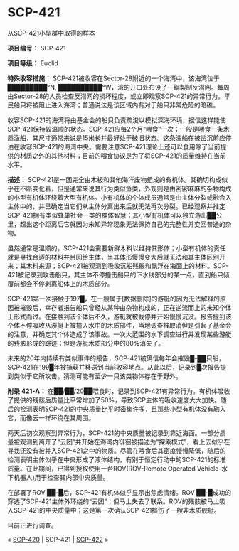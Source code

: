# SCP-421
                        




从SCP-421小型群中取得的样本



**项目编号：** SCP-421

**项目等级：** Euclid

**特殊收容措施：** SCP-421被收容在Sector-28附近的一个海湾中，该海湾位于█████████°N, ██████████°W，湾的开口处布设了一鋼製制反潜网。每周由Sector-28的人员检查反潜网的损坏程度，或立即观察SCP-421的异常行为。平民船只将被阻止进入海湾；普通说法是该区域内有对于船只非常危险的暗礁。

收容SCP-421的海湾将由基金会的船只负责疏浚以模拟深海环境，据信这样能使SCP-421保持较温顺的状态。SCP-421应每2个月“喂食”一次；一般是喂食一条木质渔船，其尺寸通常来说是15米长并最好处于破旧状态。这条渔船在被凿沉前应停泊在收容SCP-421的海湾中央。需要注意SCP-421理论上还可以食用除了当前提供的材质之外的其他材料；目前的喂食协议是为了将SCP-421的质量维持在当前水平。

**描述：** SCP-421是一团完全由木板和其他海洋废物组成的有机体。其确切构成似乎在不断变化着，但是通常来说其行为类似鱼类，外观则是由密密麻麻的杂物构成的小型有机体环绕着大型有机体。小有机体的个体成员通常是由主体分裂或融合入主体中的，并已确定当它们从主体分离出来后就无法再次分裂。已经观察并推定SCP-421拥有类似蜂巢社会一类的群体智慧；其小型有机体可以独立游出██公里，超出这个距离后它就因为未知异常现象无法保持自己的完整性并变回普通的杂物。

虽然通常是温顺的，SCP-421会需要新鲜木料以维持其形体；小型有机体的责任就是寻找合适的材料并带回给主体，当其体形慢慢变大后就无法和其主体区别开来；其木料来源；SCP-421被观测到吸收沉船残骸和飘浮在海面上的材料。SCP-421被记录到攻击船只，其主体不停撞击船只的下水线部分的某一点，直到船只倾覆前都会不停剥离船体上的木质部分。

SCP-421第一次接触于197█，在一艘属于[数据删除]的游艇的因为无法解释的原因被摧毁后，幸存者报告船只曾经从某种由杂物构成的，正在逆流而上的未知个体上形式而过。在接触到该个体后不久，游艇就被截停并开始慢慢沉没。报告提到该个体不停吸收从游艇上被撞入水中的木质部件，当地调查被取消但是引起了基金会的注意，并确定其个体造成了该事故。一次大范围的水下调查进行并发现某些游艇的残骸形成的踪迹；但是游艇木质部分中的80%消失了。

未来的20年内持续有类似事件的报告，SCP-421被确信每年会摧毁█-██只船，SCP-421在199█年被捕获并移送到当前收容地点。从此以后，记录到█次报告提到类似于它所攻击。猜测可能有至少一只该类物体存在于野外。

**附录 421-A：** 在██/██/20██喂食时，记录到SCP-421有异常行为。有机体吸收了提供的残骸后质量比平常增加了50%，导致SCP主体的吸收速度大大加快。随后的检测表明SCP-421的中央质量比平时密集许多，且那些小型有机体没有融入它，而像云一样环绕在其周围。

两天后初次观察到异常行为，SCP-421的中央质量被记录到靠近海面。一部分质量被观测到离开了“云团”并开始在海湾内徘徊被描述为“探索模式”，看上去似乎在寻找还没有被并入SCP-421之中的物质。尽管在喂食后其密度慢慢降低，随后的检测表明主体似乎在中央形成了液体结构，有别于恒定行动中的SCP-421的标准质量。在此期间，已得到授权使用一台ROV(ROV-Remote Operated Vehicle-水下机器人)用于检查其内部中央质量。

在部署了ROV ██-█后，SCP-421有机体似乎显示出焦虑情绪。ROV ██-█成功的穿透了SCP-421主体外环绕的“云团”；但马上失去了联系。ROV的残骸被马上吸入SCP-421的中央质量中；这是第一次确认SCP-421损伤了一艘非木质舰艇。

目前正进行调查。



« [SCP-420](/scp-420) | SCP-421 | [SCP-422](/scp-422) »





                    